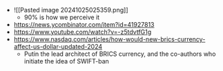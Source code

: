 - ![[Pasted image 20241025025359.png]]
	- 90% is how we perceive it 
- https://news.ycombinator.com/item?id=41927813
- https://www.youtube.com/watch?v=-z5tdvtfG1g
- https://www.nasdaq.com/articles/how-would-new-brics-currency-affect-us-dollar-updated-2024
	- Putin the lead architect of BRICS currency, and the co-authors who initiate the idea of SWIFT-ban